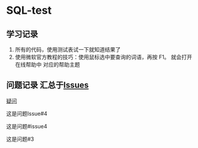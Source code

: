 # SQL-test 

## 学习记录 

1. 所有的代码，使用测试表试一下就知道结果了 
2. 使用微软官方教程的技巧：使用鼠标选中要查询的词语，再按 F1。 就会打开 在线帮助中 对应的帮助主题

## 问题记录 汇总于[Issues](https://github.com/lpd743663/SQL-test/issues) 


[疑问](/issues/4)

这是问题Issue#4

这是问题#issue4

这是问题#3
